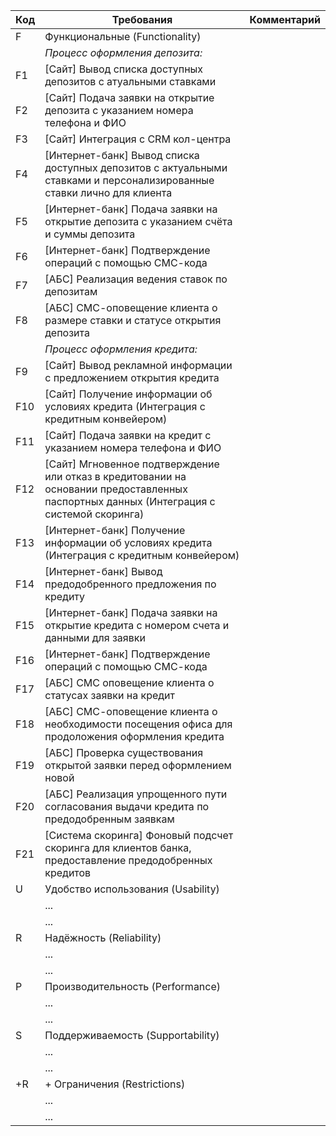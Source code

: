 | Код | Требования                         | Комментарий  |
|-----|------------------------------------|--------------|
| F   | Функциональные (Functionality)     |              |
|     | *Процесс оформления депозита:*      |              |
| F1  | [Сайт] Вывод списка доступных депозитов с атуальными ставками                                |              |
| F2  | [Сайт] Подача заявки на открытие депозита с указанием номера телефона и ФИО                               |              |
| F3  | [Сайт] Интеграция с CRM кол-центра                                |              |
| F4  | [Интернет-банк] Вывод списка доступных депозитов с актуальными ставками и персонализированные ставки лично для клиента                                |              |
| F5  | [Интернет-банк] Подача заявки на открытие депозита с указанием счёта и суммы депозита                               |              |
| F6  | [Интернет-банк] Подтверждение операций с помощью СМС-кода                                |              |
| F7  | [АБС] Реализация ведения ставок по депозитам                                |              |
| F8  | [АБС] СМС-оповещение клиента о размере ставки и статусе открытия депозита                               |              |
|     | *Процесс оформления кредита:*        |              |
| F9  | [Сайт] Вывод рекламной информации с предложением открытия кредита                                |              |
| F10 | [Сайт] Получение информации об условиях кредита (Интеграция с кредитным конвейером)                               |              |
| F11 | [Сайт] Подача заявки на кредит с указанием номера телефона и ФИО                                |              |
| F12 | [Сайт] Мгновенное подтверждение или отказ в кредитовании на основании предоставленных паспортных данных (Интеграция с системой скоринга)                                |              |
| F13 | [Интернет-банк] Получение информации об условиях кредита (Интеграция с кредитным конвейером)                               |              |
| F14 | [Интернет-банк] Вывод предодобренного предложения по кредиту                                |              |
| F15 | [Интернет-банк] Подача заявки на открытие кредита с номером счета и данными для заявки                                |              |
| F16 | [Интернет-банк] Подтверждение операций с помощью СМС-кода                                |              |
| F17 | [АБС] СМС оповещение клиента о статусах заявки на кредит                                |              |
| F18 | [АБС] СМС-оповещение клиента о необходимости посещения офиса для продоложения оформления кредита                                |              |
| F19 | [АБС] Проверка существования открытой заявки перед оформлением новой                               |              |
| F20 | [АБС] Реализация упрощенного пути согласования выдачи кредита по предодобренным заявкам                               |              |
| F21 | [Система скоринга] Фоновый подсчет скоринга для клиентов банка, предоставление предодобренных кредитов                                |              |
| U   | Удобство использования (Usability) |              |
|     | ...                                |              |
|     | ...                                |              |
| R   | Надёжность (Reliability)           |              |
|     | ...                                |              |
|     | ...                                |              |
| P   | Производительность (Performance)   |              |
|     | ...                                |              |
|     | ...                                |              |
| S   | Поддерживаемость (Supportability)  |              |
|     | ...                                |              |
|     | ...                                |              |
| +R  | + Ограничения (Restrictions)       |              |
|     | ...                                |              |
|     | ...                                |              |
